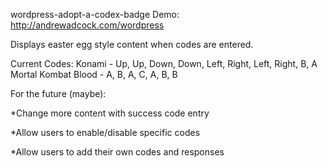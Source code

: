 wordpress-adopt-a-codex-badge
Demo: http://andrewadcock.com/wordpress

Displays easter egg style content when codes are entered.

Current Codes:
Konami - Up, Up, Down, Down, Left, Right, Left, Right, B, A
Mortal Kombat Blood - A, B, A, C, A, B, B


For the future (maybe):

*Change more content with success code entry

*Allow users to enable/disable specific codes

*Allow users to add their own codes and responses

